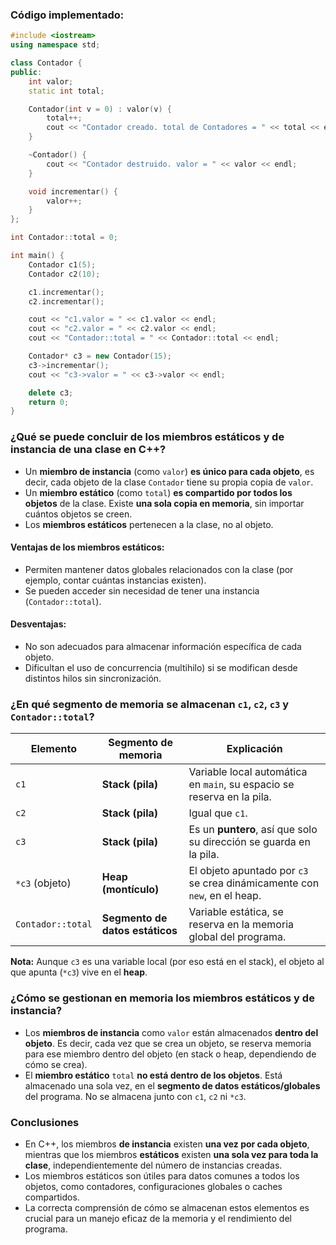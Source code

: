 ### **Código implementado:**

```cpp
#include <iostream>
using namespace std;

class Contador {
public:
    int valor;
    static int total;

    Contador(int v = 0) : valor(v) {
        total++;
        cout << "Contador creado. total de Contadores = " << total << endl;
    }

    ~Contador() {
        cout << "Contador destruido. valor = " << valor << endl;
    }

    void incrementar() {
        valor++;
    }
};

int Contador::total = 0;

int main() {
    Contador c1(5);
    Contador c2(10);

    c1.incrementar();
    c2.incrementar();

    cout << "c1.valor = " << c1.valor << endl;
    cout << "c2.valor = " << c2.valor << endl;
    cout << "Contador::total = " << Contador::total << endl;

    Contador* c3 = new Contador(15);
    c3->incrementar();
    cout << "c3->valor = " << c3->valor << endl;

    delete c3;
    return 0;
}
```

### **¿Qué se puede concluir de los miembros estáticos y de instancia de una clase en C++?**

- Un **miembro de instancia** (como `valor`) **es único para cada objeto**, es decir, cada objeto de la clase `Contador` tiene su propia copia de `valor`.
- Un **miembro estático** (como `total`) **es compartido por todos los objetos** de la clase. Existe **una sola copia en memoria**, sin importar cuántos objetos se creen.
- Los **miembros estáticos** pertenecen a la clase, no al objeto.

#### **Ventajas de los miembros estáticos:**
- Permiten mantener datos globales relacionados con la clase (por ejemplo, contar cuántas instancias existen).
- Se pueden acceder sin necesidad de tener una instancia (`Contador::total`).

#### **Desventajas:**
- No son adecuados para almacenar información específica de cada objeto.
- Dificultan el uso de concurrencia (multihilo) si se modifican desde distintos hilos sin sincronización.

### **¿En qué segmento de memoria se almacenan `c1`, `c2`, `c3` y `Contador::total`?**

| Elemento       | Segmento de memoria        | Explicación                                                                 |
|----------------|----------------------------|-----------------------------------------------------------------------------|
| `c1`           | **Stack (pila)**           | Variable local automática en `main`, su espacio se reserva en la pila.     |
| `c2`           | **Stack (pila)**           | Igual que `c1`.                                                             |
| `c3`           | **Stack (pila)**           | Es un **puntero**, así que solo su dirección se guarda en la pila.         |
| `*c3` (objeto) | **Heap (montículo)**       | El objeto apuntado por `c3` se crea dinámicamente con `new`, en el heap.    |
| `Contador::total` | **Segmento de datos estáticos** | Variable estática, se reserva en la memoria global del programa.         |

**Nota:** Aunque `c3` es una variable local (por eso está en el stack), el objeto al que apunta (`*c3`) vive en el **heap**.

### **¿Cómo se gestionan en memoria los miembros estáticos y de instancia?**

- Los **miembros de instancia** como `valor` están almacenados **dentro del objeto**. Es decir, cada vez que se crea un objeto, se reserva memoria para ese miembro dentro del objeto (en stack o heap, dependiendo de cómo se crea).
- El **miembro estático** `total` **no está dentro de los objetos**. Está almacenado una sola vez, en el **segmento de datos estáticos/globales** del programa. No se almacena junto con `c1`, `c2` ni `*c3`.

### **Conclusiones**

- En C++, los miembros **de instancia** existen **una vez por cada objeto**, mientras que los miembros **estáticos** existen **una sola vez para toda la clase**, independientemente del número de instancias creadas.
- Los miembros estáticos son útiles para datos comunes a todos los objetos, como contadores, configuraciones globales o caches compartidos.
- La correcta comprensión de cómo se almacenan estos elementos es crucial para un manejo eficaz de la memoria y el rendimiento del programa.
